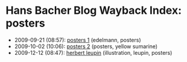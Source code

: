 # Hans Bacher Blog Wayback Index: posters

* 2009-09-21 (08:57): [posters 1](https://web.archive.org/web/https://one1more2time3.wordpress.com/2009/09/21/posters-1/) (edelmann, posters)
* 2009-10-02 (10:06): [posters 2](https://web.archive.org/web/https://one1more2time3.wordpress.com/2009/10/02/posters-2/) (posters, yellow sumarine)
* 2009-12-12 (08:47): [herbert leupin](https://web.archive.org/web/https://one1more2time3.wordpress.com/2009/12/12/herbert-leupin/) (illustration, leupin, posters)
